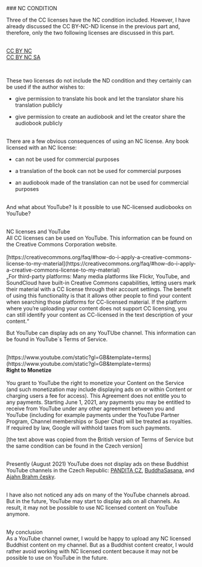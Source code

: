 <div id="nc-condition" markdown="1">
### NC CONDITION
</div>

Three of the CC licenses have the NC condition included. However, I have already discussed the CC BY-NC-ND license in the previous part and, therefore, only the two following licenses are discussed in this part. <br><br>

<div class="do-not-break-out" markdown="1">

[CC BY NC](https://creativecommons.org/licenses/by-nc/4.0)<br>
[CC BY NC SA](https://creativecommons.org/licenses/by-nc-sa/4.0)

</div><br>

These two licenses do not include the ND condition and they certainly can be used if the author wishes to:<br>

- give permission to translate his book and let the translator share his translation publicly<br>

- give permission to create an audiobook and let the creator share the audiobook publicly<br><br>

There are a few obvious consequences of using an NC license. Any book licensed with an NC license:<br>

- can not be used for commercial purposes<br>

- a translation of the book can not be used for commercial purposes<br>

- an audiobook made of the translation can not be used for commercial purposes<br><br>

And what about YouTube? Is it possible to use NC-licensed audiobooks on YouTube? <br><br>

<div class="underline">NC licenses and YouTube </div>
 All CC licenses can be used on YouTube. This information can be found on the Creative Commons Corporation website.
<br><br>

<div class="do-not-break-out" markdown="1">
[https://creativecommons.org/faq/#how-do-i-apply-a-creative-commons-license-to-my-material](https://creativecommons.org/faq/#how-do-i-apply-a-creative-commons-license-to-my-material)
</div>

<div class="citace">
„For third-party platforms: Many media platforms like Flickr, YouTube, and SoundCloud have built-in Creative Commons capabilities, letting users mark their material with a CC license through their account settings. The benefit of using this functionality is that it allows other people to find your content when searching those platforms for CC-licensed material. If the platform where you’re uploading your content does not support CC licensing, you can still identify your content as CC-licensed in the text description of your content.“
</div>

But YouTube can display ads on any YouTUbe channel. This information can be found in YouTube´s Terms of Service.<br><br>

<div class="do-not-break-out" markdown="1">
[https://www.youtube.com/static?gl=GB&template=terms](https://www.youtube.com/static?gl=GB&template=terms)
</div>

<div class="citace">
<strong>Right to Monetize</strong><br><br>
You grant to YouTube the right to monetize your Content on the Service (and such monetization may include displaying ads on or within Content or charging users a fee for access). This Agreement does not entitle you to any payments. Starting June 1, 2021, any payments you may be entitled to receive from YouTube under any other agreement between you and YouTube (including for example payments under the YouTube Partner Program, Channel memberships or Super Chat) will be treated as royalties. If required by law, Google will withhold taxes from such payments.
</div>

[the text above was copied from the British version of Terms of Service but the same condition can be found in the Czech version]<br><br>

Presently (August 2021) YouTube does not display ads on these Buddhist YouTube channels in the Czech Republic: [PANDITA CZ](https://www.youtube.com/channel/UC1IIp3Yo_PaJPsEU9BUk1ew), [BuddhaSasana](https://www.youtube.com/channel/UCp4wUT7j5OQ7XCUHfs6rUcA), and [Ajahn Brahm česky](https://www.youtube.com/channel/UCUr-lRBB59mFLyKFhAAbXbg).<br><br>

I have also not noticed any ads on many of the YouTube channels abroad. But in the future, YouTube may start to display ads on all channels. As result, it may not be possible to use NC licensed content on YouTube anymore.<br><br>

<div class="underline">My conclusion</div>
As a YouTube channel owner, I would be happy to upload any NC licensed Buddhist content on my channel. But as a Buddhist content creator, I would rather avoid working with NC licensed content because it may not be possible to use on YouTube in the future.

